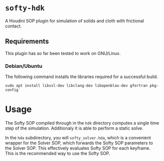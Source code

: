 # `softy-hdk`

A Houdini SOP plugin for simulation of solids and cloth with frictional contact.

## Requirements

This plugin has so far been tested to work on GNU/Linux.

### Debian/Ubuntu

The following command installs the libraries required for a successful build.

```
sudo apt install libssl-dev libclang-dev libopenblas-dev gfortran pkg-config`
```

# Usage

The Softy SOP compiled through in the `hdk` directory computes a single time step of the simulation.
Additionaly it is able to perform a static solve.

In the `hda` subdirectory, you will `softy_solver.hda`, which is a convenient wrapper for the Solver
SOP, which forwards the Softy SOP parameters to the Solver SOP. This effectively evaluates Softy SOP
for each keyframe. This is the recommended way to use the Softy SOP.

